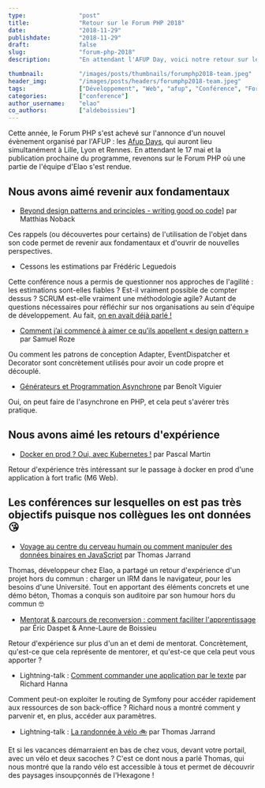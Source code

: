 ```yaml
---
type:               "post"
title:              "Retour sur le Forum PHP 2018"
date:               "2018-11-29"
publishdate:        "2018-11-29"
draft:              false
slug:               "forum-php-2018"
description:        "En attendant l'AFUP Day, voici notre retour sur le Forum PHP 2018."

thumbnail:          "/images/posts/thumbnails/forumphp2018-team.jpeg"
header_img:         "/images/posts/headers/forumphp2018-team.jpeg"
tags:               ["Développement", "Web", "afup", "Conférence", "ForumPHP"]
categories:         ["conference"]
author_username:    "elao"
co_authors:         ["aldeboissieu"]
---
```


Cette année, le Forum PHP s'est achevé sur l'annonce d'un nouvel évènement organisé par l'AFUP : les [Afup Days](https://event.afup.org/), qui auront lieu simultanément à Lille, Lyon et Rennes.
En attendant le 17 mai et la publication prochaine du programme, revenons sur le Forum PHP où une partie de l'équipe d'Elao s'est rendue.

## Nous avons aimé revenir aux fondamentaux
- <a href="https://www.youtube.com/watch?v=v3IPU3F_0JIY" target="_blank">Beyond design patterns and principles - writing good oo code]</a> par Matthias Noback


Ces rappels (ou découvertes pour certains) de l'utilisation de l'objet dans son code permet de revenir aux fondamentaux et d'ouvrir de nouvelles perspectives. 

- Cessons les estimations par Frédéric Leguedois
  
Cette conférence nous a permis de questionner nos approches de l'agilité : les estimations sont-elles fiables ? Est-il vraiment possible de compter dessus ? 
SCRUM est-elle vraiment une méthodologie agile? Autant de questions nécessaires pour réfléchir sur nos organisations au sein d'équipe de développement. 
Au fait, [on en avait déjà parlé !](https://blog.elao.com/fr/elao/mixit-2018/#cessons-les-estimations)

- <a href="https://www.youtube.com/watch?v=aXq05_mdCqE" target="_blank">Comment j’ai commencé à aimer ce qu’ils appellent « design pattern »</a> par Samuel Roze

Ou comment les patrons de conception Adapter, EventDispatcher et Decorator sont concrètement utilisés pour avoir un code propre et découplé.

- <a href="https://www.youtube.com/watch?v=7TvIIt4c8uY" target="_blank">Générateurs et Programmation Asynchrone</a> par Benoît Viguier

Oui, on peut faire de l'asynchrone en PHP, et cela peut s'avérer très pratique.

## Nous avons aimé les retours d'expérience

- <a href="https://www.youtube.com/watch?v=Cq1sR005B2E" target="_blank">Docker en prod ? Oui, avec Kubernetes !</a> par Pascal Martin

Retour d'expérience très intéressant sur le passage à docker en prod d'une application à fort trafic (M6 Web).

## Les conférences sur lesquelles on est pas très objectifs puisque nos collègues les ont données 😘
- [Voyage au centre du cerveau humain ou comment manipuler des données binaires en JavaScript](https://www.youtube.com/watch?v=LuCXFhaRXcw) par Thomas Jarrand

Thomas, développeur chez Elao, a partagé un retour d'expérience d'un projet hors du commun : charger un IRM dans le navigateur, pour les besoins d'une Université. 
Tout en apportant des éléments concrets et une démo béton, Thomas a conquis son auditoire par son humour hors du commun 🤓

- [Mentorat & parcours de reconversion : comment faciliter l'apprentissage](https://www.youtube.com/watch?v=gW_TJ7kAu78) par Éric Daspet & Anne-Laure de Boissieu

Retour d'expérience sur plus d'un an et demi de mentorat. Concrètement, qu'est-ce que cela représente de mentorer, et qu'est-ce que cela peut vous apporter ?

- Lightning-talk : [Comment commander une application par le texte](https://www.youtube.com/watch?v=9tnkySxEoKA&feature=youtu.be&t=366) par Richard Hanna

Comment peut-on exploiter le routing de Symfony pour accéder rapidement aux ressources de son back-office ? 
Richard nous a montré comment y parvenir et, en plus, accéder aux paramètres. 

- Lightning-talk : [La randonnée à vélo 🚲](https://youtu.be/9tnkySxEoKA?t=701) par Thomas Jarrand 

Et si les vacances démarraient en bas de chez vous, devant votre portail, avec un vélo et deux sacoches ? 
C'est ce dont nous a parlé Thomas, qui nous montré que la rando vélo est accessible à tous et permet de découvrir des paysages insoupçonnés de l'Hexagone !

